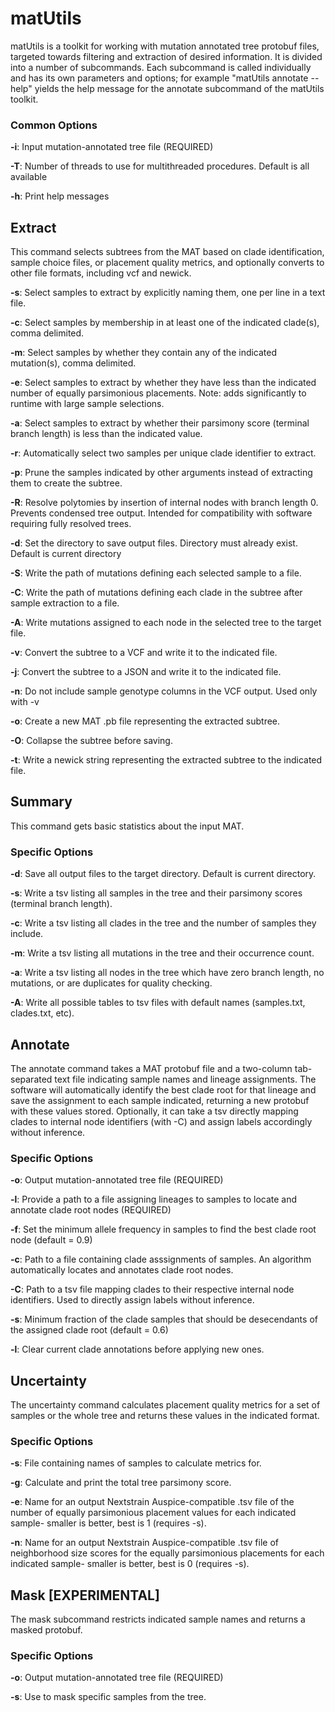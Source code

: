 # matUtils
matUtils is a toolkit for working with mutation annotated tree protobuf files, targeted towards filtering and extraction of desired information. It is divided into a number of subcommands. Each subcommand is called individually and has its own parameters and options; for example "matUtils annotate --help" yields the help message for the annotate subcommand of the matUtils toolkit.

### Common Options

**-i**: Input mutation-annotated tree file (REQUIRED)

**-T**: Number of threads to use for multithreaded procedures. Default is all available

**-h**: Print help messages

## Extract

This command selects subtrees from the MAT based on clade identification, sample choice files, or placement quality metrics, and optionally converts to other file formats, including vcf and newick.

**-s**: Select samples to extract by explicitly naming them, one per line in a text file.

**-c**: Select samples by membership in at least one of the indicated clade(s), comma delimited.

**-m**: Select samples by whether they contain any of the indicated mutation(s), comma delimited.

**-e**: Select samples to extract by whether they have less than the indicated number of equally parsimonious placements. Note: adds significantly to runtime with large sample selections.

**-a**: Select samples to extract by whether their parsimony score (terminal branch length) is less than the indicated value.

**-r**: Automatically select two samples per unique clade identifier to extract.

**-p**: Prune the samples indicated by other arguments instead of extracting them to create the subtree.

**-R**: Resolve polytomies by insertion of internal nodes with branch length 0. Prevents condensed tree output. Intended for compatibility with software requiring fully resolved trees.

**-d**: Set the directory to save output files. Directory must already exist. Default is current directory

**-S**: Write the path of mutations defining each selected sample to a file.

**-C**: Write the path of mutations defining each clade in the subtree after sample extraction to a file.

**-A**: Write mutations assigned to each node in the selected tree to the target file.

**-v**: Convert the subtree to a VCF and write it to the indicated file.

**-j**: Convert the subtree to a JSON and write it to the indicated file.

**-n**: Do not include sample genotype columns in the VCF output. Used only with -v

**-o**: Create a new MAT .pb file representing the extracted subtree. 

**-O**: Collapse the subtree before saving.

**-t**: Write a newick string representing the extracted subtree to the indicated file.

## Summary

This command gets basic statistics about the input MAT.

### Specific Options

**-d**: Save all output files to the target directory. Default is current directory.

**-s**: Write a tsv listing all samples in the tree and their parsimony scores (terminal branch length).

**-c**: Write a tsv listing all clades in the tree and the number of samples they include.

**-m**: Write a tsv listing all mutations in the tree and their occurrence count.

**-a**: Write a tsv listing all nodes in the tree which have zero branch length, no mutations, or are duplicates for quality checking.

**-A**: Write all possible tables to tsv files with default names (samples.txt, clades.txt, etc).

## Annotate

The annotate command takes a MAT protobuf file and a two-column tab-separated text file indicating sample names and lineage assignments. The software will automatically identify the best clade root for that lineage and save the assignment to each sample indicated, returning a new protobuf with these values stored. Optionally, it can take a tsv directly mapping clades to internal node identifiers (with -C) and assign labels accordingly without inference.

### Specific Options

**-o**: Output mutation-annotated tree file (REQUIRED)

**-l**: Provide a path to a file assigning lineages to samples to locate and annotate clade root nodes (REQUIRED)

**-f**: Set the minimum allele frequency in samples to find the best clade root node (default = 0.9)

**-c**: Path to a file containing clade asssignments of samples. An algorithm automatically locates and annotates clade root nodes.

**-C**: Path to a tsv file mapping clades to their respective internal node identifiers. Used to directly assign labels without inference.

**-s**: Minimum fraction of the clade samples that should be desecendants of the assigned clade root (default = 0.6)

**-l**: Clear current clade annotations before applying new ones.

## Uncertainty

The uncertainty command calculates placement quality metrics for a set of samples or the whole tree and returns these values in the indicated format.

### Specific Options

**-s**: File containing names of samples to calculate metrics for.

**-g**: Calculate and print the total tree parsimony score. 

**-e**: Name for an output Nextstrain Auspice-compatible .tsv file of the number of equally parsimonious placement values for each indicated sample- smaller is better, best is 1 (requires -s).

**-n**: Name for an output Nextstrain Auspice-compatible .tsv file of neighborhood size scores for the equally parsimonious placements for each indicated sample- smaller is better, best is 0 (requires -s).

## Mask [EXPERIMENTAL]

The mask subcommand restricts indicated sample names and returns a masked protobuf.

### Specific Options

**-o**: Output mutation-annotated tree file (REQUIRED)

**-s**: Use to mask specific samples from the tree. 
